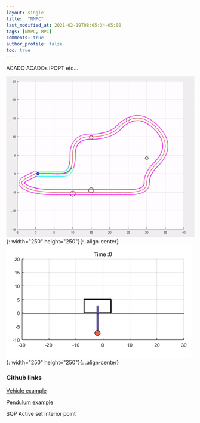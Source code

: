 ```yaml
---
layout: single
title:  "NMPC"
last_modified_at: 2021-02-19T08:05:34-05:00
tags: [NMPC, MPC]
comments: true
author_profile: false
toc: true
---
```


ACADO
ACADOs
IPOPT
etc...


![title](/fig/result_gif.gif){: width="250" height="250"}{: .align-center}
![title](/fig/MPC_Invert.gif){: width="250" height="250"}{: .align-center}


### Github links

[Vehicle example](https://github.com/lee-ck/Model-Predictive-Control)

[Pendulum example](https://github.com/lee-ck/Inverted-pendulum-on-a-cart-control---MPC-LQR-PID)

SQP
Active set
Interior point